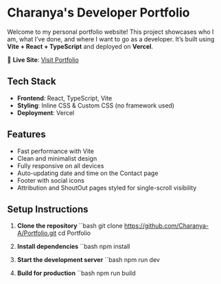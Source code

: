 #  Charanya's Developer Portfolio

Welcome to my personal portfolio website! This project showcases who I am, what I’ve done, and where I want to go as a developer. It’s built using **Vite + React + TypeScript** and deployed on **Vercel**.

🔗 **Live Site**: [Visit Portfolio](https://portfolio-charanyas-projects-44696895.vercel.app/)


##  Tech Stack

- **Frontend**: React, TypeScript, Vite
- **Styling**: Inline CSS & Custom CSS (no framework used)
- **Deployment**: Vercel


##  Features

-  Fast performance with Vite
-  Clean and minimalist design
-  Fully responsive on all devices
-  Auto-updating date and time on the Contact page
-  Footer with social icons
-  Attribution and ShoutOut pages styled for single-scroll visibility

  ##  Setup Instructions

1. **Clone the repository**
 ``bash
git clone https://github.com/Charanya-A/Portfolio.git
cd Portfolio

2. **Install dependencies**
   ``bash
npm install

3. **Start the development server**
 ``bash
npm run dev

4. **Build for production**
 ``bash
npm run build
